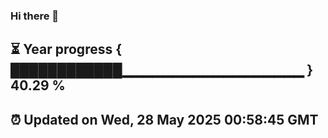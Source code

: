 ### Hi there 👋
⏳ Year progress { ████████████▁▁▁▁▁▁▁▁▁▁▁▁▁▁▁▁▁▁ } 40.29 %
---
⏰ Updated on Wed, 28 May 2025 00:58:45 GMT
---
